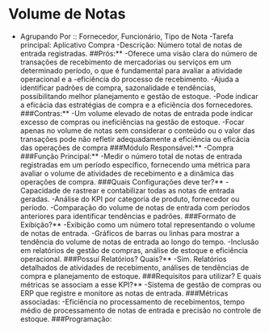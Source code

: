 # Volume de Notas
- Agrupando Por :: Fornecedor, Funcionário, Tipo de Nota
-Tarefa principal: Aplicativo Compra
-Descrição: Número total de notas de entrada registradas.
##Prós:**
-Oferece uma visão clara do número de transações de recebimento de mercadorias ou serviços em um determinado período, o que é fundamental para avaliar a atividade operacional e a -eficiência do processo de recebimento.
-Ajuda a identificar padrões de compra, sazonalidade e tendências, possibilitando melhor planejamento e gestão de estoque.
-Pode indicar a eficácia das estratégias de compra e a eficiência dos fornecedores.
###Contras:**
-Um volume elevado de notas de entrada pode indicar excesso de compras ou ineficiências na gestão de estoque.
-Focar apenas no volume de notas sem considerar o conteúdo ou o valor das transações pode não refletir adequadamente a eficiência ou eficácia das operações de compra
###Módulo Responsável:**
-Compra
###Função Principal:**
-Medir o número total de notas de entrada registradas em um período específico, fornecendo uma métrica para avaliar o volume de atividades de recebimento e a dinâmica das operações de compra.
###Quais Configurações deve ter?**
-Capacidade de rastrear e contabilizar todas as notas de entrada geradas.
-Análise do KPI por categoria de produto, fornecedor ou período.
-Comparação do volume de notas de entrada com períodos anteriores para identificar tendências e padrões.
###Formato de Exibição?**
-Exibição como um número total representando o volume de notas de entrada.
-Gráficos de barras ou linhas para mostrar a tendência do volume de notas de entrada ao longo do tempo.
-Inclusão em relatórios de gestão de compras, análise de estoque e eficiência operacional.
###Possuí Relatórios? Quais?**
-Sim. Relatórios detalhados de atividades de recebimento, análises de tendências de compra e planejamento de estoque.
###Requisitos para utilizar? E quais métricas se associam a esse KPI?**
-Sistema de gestão de compras ou ERP que registre e monitore as notas de entrada.
###Métricas associadas:
-Eficiência no processamento de recebimentos, tempo médio de processamento de notas de entrada e precisão no controle de estoque.
###Programação:
